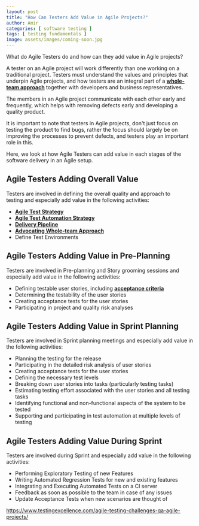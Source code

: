 ```yaml
---
layout: post
title: "How Can Testers Add Value in Agile Projects?"
author: Amir
categories: [ software testing ]
tags: [ testing fundamentals ]
image: assets/images/coming-soon.jpg
---
```


What do Agile Testers do and how can they add value in Agile projects?

A tester on an Agile project will work differently than one working on a traditional project. Testers must understand the values and principles that underpin Agile projects, and how testers are an integral part of a **[whole-team approach](http://www.testingexcellence.com/whole-team-approach-agile-testing/)** together with developers and business representatives.

The members in an Agile project communicate with each other early and frequently, which helps with removing defects early and developing a quality product.

It is important to note that testers in Agile projects, don't just focus on testing the product to find bugs, rather the focus should largely be on improving the processes to prevent defects, and testers play an important role in this.

Here, we look at how Agile Testers can add value in each stages of the software delivery in an Agile setup.

## Agile Testers Adding Overall Value

Testers are involved in defining the overall quality and approach to testing and especially add value in the following activities:

*   **[Agile Test Strategy](http://www.testingexcellence.com/agile-test-strategy-example-template/)**
*   **[Agile Test Automation Strategy](http://www.testingexcellence.com/test-automation-strategy-for-agile-projects/)**
*   **[Delivery Pipeline](http://www.testingexcellence.com/delivery-pipeline-agile-project/)**
*   **[Advocating Whole-team Approach](http://www.testingexcellence.com/whole-team-approach-agile-testing/)**
*   Define Test Environments

## Agile Testers Adding Value in Pre-Planning

Testers are involved in Pre-planning and Story grooming sessions and especially add value in the following activities:

*   Defining testable user stories, including **[acceptance criteria](http://www.testingexcellence.com/acceptance-criteria-vs-acceptance-tests/)**
*   Determining the testability of the user stories
*   Creating acceptance tests for the user stories
*   Participating in project and quality risk analyses

## Agile Testers Adding Value in Sprint Planning

Testers are involved in Sprint planning meetings and especially add value in the following activities:

*   Planning the testing for the release
*   Participating in the detailed risk analysis of user stories
*   Creating acceptance tests for the user stories
*   Defining the necessary test levels
*   Breaking down user stories into tasks (particularly testing tasks)
*   Estimating testing effort associated with the user stories and all testing tasks
*   Identifying functional and non-functional aspects of the system to be tested
*   Supporting and participating in test automation at multiple levels of testing

## Agile Testers Adding Value During Sprint

Testers are involved during Sprint and especially add value in the following activities:

*   Performing Exploratory Testing of new Features
*   Writing Automated Regression Tests for new and existing features
*   Integrating and Executing Automated Tests on a CI server
*   Feedback as soon as possible to the team in case of any issues
*   Update Acceptance Tests when new scenarios are thought of

https://www.testingexcellence.com/agile-testing-challenges-qa-agile-projects/